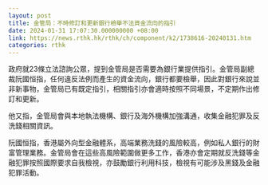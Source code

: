 ```yaml
---
layout: post
title: 金管局：不時修訂和更新銀行檢舉不法資金流向的指引
date: 2024-01-31 17:07:30.000000000 +08:00
link: https://news.rthk.hk/rthk/ch/component/k2/1738616-20240131.htm
categories: rthk
---
```


政府就23條立法諮詢公眾，提到金管局是否需要為銀行業提供指引。金管局副總裁阮國恒指，任何違反法例而產生的資金流向，銀行都要檢舉，因此對銀行來說並非新事物，金管局已有既定指引，相關指引亦會適時按照不同場景，不定期作出修訂和更新。

他又指，金管局會與本地執法機構、銀行及海外機構加強溝通，收集金融犯罪及反洗錢相關資訊。

阮國恒指，香港屬外向型金融體系，高端業務洗錢的風險較高，例如私人銀行的財富管理業務。金管局會在這些高風險範圍做更多工作，香港亦會定期就反洗錢等金融犯罪按照國際要求自我檢視，亦鼓勵銀行利用科技，檢視有可能涉及黑錢及金融犯罪活動。
